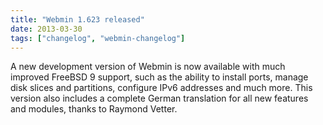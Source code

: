 ```yaml
---
title: "Webmin 1.623 released"
date: 2013-03-30
tags: ["changelog", "webmin-changelog"]
---
```


A new development version of Webmin is now available with much improved FreeBSD 9 support, such as the ability to install ports, manage disk slices and partitions, configure IPv6 addresses and much more. This version also includes a complete German translation for all new features and modules, thanks to Raymond Vetter.
